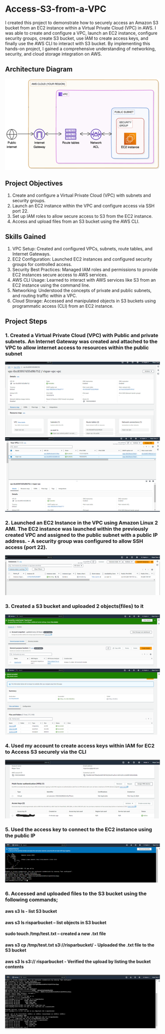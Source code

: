 # Access-S3-from-a-VPC
I created this project to demonstrate how to securely access an Amazon S3 bucket from an EC2 instance within a Virtual Private Cloud (VPC) in AWS. 
I was able to create and configure a VPC, launch an EC2 instance, configure security groups, create S3 bucket, use IAM to create access keys, and finally use the AWS CLI to interact with S3 bucket. 
By implementing this hands-on project, I gained a comprehensive understanding of networking, security, and cloud storage integration on AWS.

## Architecture Diagram
![image alt]( https://github.com/ris21/Access-S3-from-a-VPC/blob/main/architecture%20diagram-Access%20S3%20from%20a%20VPC.png)

## Project Objectives
1. Create and configure a Virtual Private Cloud (VPC) with subnets and security groups.
2. Launch an EC2 instance within the VPC and configure access via SSH port 22.
3. Set up IAM roles to allow secure access to S3 from the EC2 instance.
4. Access and upload files from an S3 bucket using the AWS CLI.

## Skills Gained
1. VPC Setup: Created and configured VPCs, subnets, route tables, and Internet Gateways.
2. EC2 Configuration: Launched EC2 instances and configured security groups for controlled access.
3. Security Best Practices: Managed IAM roles and permissions to provide EC2 instances secure access to AWS services.
4. AWS CLI Usage: Learned to interact with AWS services like S3 from an EC2 instance using the command line.
5. Networking: Understood the concepts of private and public subnets, and routing traffic within a VPC.
6. Cloud Storage: Accessed and manipulated objects in S3 buckets using programmatic access (CLI) from an EC2 instance.

## Project Steps

### 1. Created a Virtual Private Cloud (VPC) with Public and private subnets. An Internet Gateway was created and attached to the VPC to allow internet access to resources within the public subnet
![image alt]( https://github.com/ris21/Access-S3-from-a-VPC/blob/b30b5ad4ff675a4d2ee97ca8b4032cbe0e32dfe4/rispar-vpc.PNG)
![image alt]( https://github.com/ris21/Access-S3-from-a-VPC/blob/b30b5ad4ff675a4d2ee97ca8b4032cbe0e32dfe4/rispar-vpc%202.PNG)
### 2. Launched an EC2 Instance in the VPC using Amazon Linux 2 AMI. The EC2 instance was launched within the previously created VPC and assigned to the public subnet with a public IP address. - A security group was configured to allow SSH access (port 22). 
![image alt]( https://github.com/ris21/Access-S3-from-a-VPC/blob/b30b5ad4ff675a4d2ee97ca8b4032cbe0e32dfe4/instance%20launch%20success.PNG)
### 3. Created a S3 bucket and uploaded 2 objects(files) to it
![image alt]( https://github.com/ris21/Access-S3-from-a-VPC/blob/main/create%20bucket.PNG)
![image alt]( https://github.com/ris21/Access-S3-from-a-VPC/blob/b01eedb72addf13f889dd66952edfecf058a0ebf/objects%20upload.PNG)
### 4. Used my account to create access keys within IAM for EC2 to Access S3 securely via the CLI 
![image alt]( https://github.com/ris21/Access-S3-from-a-VPC/blob/b01eedb72addf13f889dd66952edfecf058a0ebf/create%20access%20keys.PNG)
### 5. Used the access key to connect to the EC2 instance using the public IP
![image alt]( https://github.com/ris21/Access-S3-from-a-VPC/blob/b01eedb72addf13f889dd66952edfecf058a0ebf/ec2%20connect.PNG) 
### 6. Accessed and uploaded files to the S3 bucket using the following commands;

#### aws s3 ls - list S3 bucket
#### aws s3 ls risparbucket – list objects in S3 bucket 
#### sudo touch /tmp/test.txt – created a new .txt file
#### aws s3 cp /tmp/test.txt s3://risparbucket/ - Uploaded the .txt file to the S3 bucket
#### aws s3 ls s3:// risparbucket - Verified the upload by listing the bucket contents

![image alt]( https://github.com/ris21/Access-S3-from-a-VPC/blob/b01eedb72addf13f889dd66952edfecf058a0ebf/list%20s3%20bucket%20objects.PNG)
